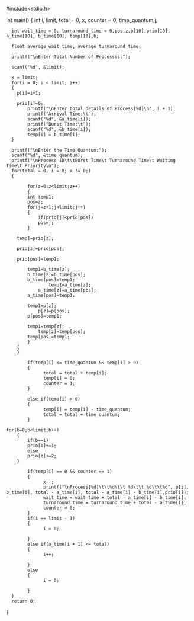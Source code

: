#include<stdio.h>
 
int main()
{
      int i, limit, total = 0, x, counter = 0, time_quantum,j;
     
      int wait_time = 0, turnaround_time = 0,pos,z,p[10],prio[10], a_time[10], b_time[10], temp[10],b;
     
      float average_wait_time, average_turnaround_time;
     
      printf("\nEnter Total Number of Processes:");
     
      scanf("%d", &limit);
     
      x = limit;
      for(i = 0; i < limit; i++)
      {
        p[i]=i+1;
       
        prio[i]=0;
            printf("\nEnter total Details of Process[%d]\n", i + 1);
            printf("Arrival Time:\t");
            scanf("%d", &a_time[i]);
            printf("Burst Time:\t");
            scanf("%d", &b_time[i]);
            temp[i] = b_time[i];
      }
       
      printf("\nEnter the Time Quantum:");
      scanf("%d", &time_quantum);
      printf("\nProcess ID\t\tBurst Time\t Turnaround Time\t Waiting Time\t Priority\n");
      for(total = 0, i = 0; x != 0;)
      {
 
            for(z=0;z<limit;z++)
            {
            int temp1;
            pos=z;
            for(j=z+1;j<limit;j++)
            {
                if(prio[j]<prio[pos])
                pos=j;
            }
         
        temp1=prio[z];
   
        prio[z]=prio[pos];
   
        prio[pos]=temp1;
         
            temp1=b_time[z];
            b_time[z]=b_time[pos];
            b_time[pos]=temp1;
                    temp1=a_time[z];
                a_time[z]=a_time[pos];
            a_time[pos]=temp1;
 
            temp1=p[z];
                p[z]=p[pos];
            p[pos]=temp1;
 
            temp1=temp[z];
                temp[z]=temp[pos];
            temp[pos]=temp1;
            }
        {
        }
           
            if(temp[i] <= time_quantum && temp[i] > 0)
            {
                  total = total + temp[i];
                  temp[i] = 0;
                  counter = 1;
            }
           
            else if(temp[i] > 0)
            {
                  temp[i] = temp[i] - time_quantum;
                  total = total + time_quantum;
            }
 
    for(b=0;b<limit;b++)
        {
            if(b==i)
            prio[b]+=1;
            else
            prio[b]+=2;
        }
 
            if(temp[i] == 0 && counter == 1)
            {
                  x--;
                  printf("\nProcess[%d]\t\t%d\t\t %d\t\t %d\t\t%d", p[i], b_time[i], total - a_time[i], total - a_time[i] - b_time[i],prio[i]);
                  wait_time = wait_time + total - a_time[i] - b_time[i];
                  turnaround_time = turnaround_time + total - a_time[i];
                  counter = 0;
            }
            if(i == limit - 1)
            {
                  i = 0;
           
            }
            else if(a_time[i + 1] <= total)
            {
                  i++;
           
            }
            else
            {
                  i = 0;
           
            }      
      }
      return 0;
}
